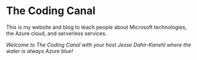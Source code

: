 # The Coding Canal

This is my website and blog to teach people about Microsoft technologies, the Azure cloud, and serverless services.

*Welcome to The Coding Canal with your host Jesse Dahir-Kanehl where the water is always Azure blue!*